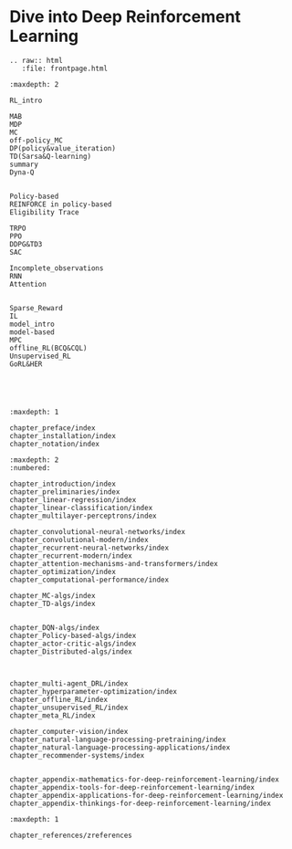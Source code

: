 

<!--
 * @version:
 * @Author:  StevenJokess（蔡舒起） https://github.com/StevenJokess
 * @Date: 2023-02-26 16:55:09
 * @LastEditors:  StevenJokess（蔡舒起） https://github.com/StevenJokess
 * @LastEditTime: 2023-03-22 02:56:56
 * @Description:
 * @Help me: 如有帮助，请赞助，失业3年了。![支付宝收款码](https://github.com/StevenJokess/d2rl/blob/master/img/%E6%94%B6.jpg)
 * @TODO::
 * @Reference:
-->

Dive into Deep Reinforcement Learning
========================

```eval_rst
.. raw:: html
   :file: frontpage.html
```



```toc
:maxdepth: 2

RL_intro

MAB
MDP
MC
off-policy_MC
DP(policy&value_iteration)
TD(Sarsa&Q-learning)
summary
Dyna-Q


Policy-based
REINFORCE in policy-based
Eligibility Trace

TRPO
PPO
DDPG&TD3
SAC

Incomplete_observations
RNN
Attention


Sparse_Reward
IL
model_intro
model-based
MPC
offline_RL(BCQ&CQL)
Unsupervised_RL
GoRL&HER





```



```toc
:maxdepth: 1

chapter_preface/index
chapter_installation/index
chapter_notation/index
```


```toc
:maxdepth: 2
:numbered:

chapter_introduction/index
chapter_preliminaries/index
chapter_linear-regression/index
chapter_linear-classification/index
chapter_multilayer-perceptrons/index

chapter_convolutional-neural-networks/index
chapter_convolutional-modern/index
chapter_recurrent-neural-networks/index
chapter_recurrent-modern/index
chapter_attention-mechanisms-and-transformers/index
chapter_optimization/index
chapter_computational-performance/index

chapter_MC-algs/index
chapter_TD-algs/index


chapter_DQN-algs/index
chapter_Policy-based-algs/index
chapter_actor-critic-algs/index
chapter_Distributed-algs/index



chapter_multi-agent_DRL/index
chapter_hyperparameter-optimization/index
chapter_offline_RL/index
chapter_unsupervised_RL/index
chapter_meta_RL/index

chapter_computer-vision/index
chapter_natural-language-processing-pretraining/index
chapter_natural-language-processing-applications/index
chapter_recommender-systems/index


chapter_appendix-mathematics-for-deep-reinforcement-learning/index
chapter_appendix-tools-for-deep-reinforcement-learning/index
chapter_appendix-applications-for-deep-reinforcement-learning/index
chapter_appendix-thinkings-for-deep-reinforcement-learning/index

```


```toc
:maxdepth: 1

chapter_references/zreferences
```


[1]: https://github.com/d2l-ai/d2l-en/edit/master/chapter_reinforcement-learning/index.md
[2]: https://github.com/d2l-ai/d2l-en/edit/master/index.md

